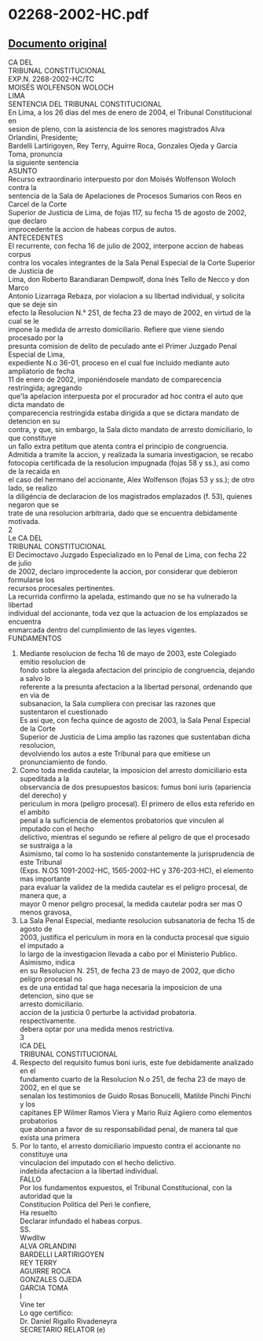
02268-2002-HC.pdf
=================
  
[Documento original](https://tc.gob.pe/jurisprudencia/2004/02268-2002-HC.pdf)  
---  
CA DEL  
TRIBUNAL CONSTITUCIONAL  
EXP.N. 2268-2002-HC/TC  
MOISÉS WOLFENSON WOLOCH  
LIMA  
SENTENCIA DEL TRIBUNAL CONSTITUCIONAL  
En Lima, a los 26 dias del mes de enero de 2004, el Tribunal Constitucional en  
sesion de pleno, con la asistencia de los senores magistrados Alva Orlandini, Presidente;  
Bardelli Lartirigoyen, Rey Terry, Aguirre Roca, Gonzales Ojeda y Garcia Toma, pronuncia  
la siguiente sentencia  
ASUNTO  
Recurso extraordinario interpuesto por don Moisés Wolfenson Woloch contra la  
sentencia de la Sala de Apelaciones de Procesos Sumarios con Reos en Carcel de la Corte  
Superior de Justicia de Lima, de fojas 117, su fecha 15 de agosto de 2002, que declaro  
improcedente la accion de habeas corpus de autos.  
ANTECEDENTES  
El recurrente, con fecha 16 de julio de 2002, interpone accion de habeas corpus  
contra los vocales integrantes de la Sala Penal Especial de la Corte Superior de Justicia de  
Lima, don Roberto Barandiaran Dempwolf, dona Inés Tello de Necco y don Marco  
Antonio Lizarraga Rebaza, por violacion a su libertad individual, y solicita que se deje sin  
efecto la Resolucion N.° 251, de fecha 23 de mayo de 2002, en virtud de la cual se le  
impone la medida de arresto domiciliario. Refiere que viene siendo procesado por la  
presunta comision de delito de peculado ante el Primer Juzgado Penal Especial de Lima,  
expediente N.o 36-01, proceso en el cual fue incluido mediante auto ampliatorio de fecha  
11 de enero de 2002, imponiéndosele mandato de comparecencia restringida; agregando  
que'la apelacion interpuesta por el procurador ad hoc contra el auto que dicta mandato de  
çomparecencia restringida estaba dirigida a que se dictara mandato de detencion en su  
contra, y que, sin embargo, la Sala dicto mandato de arresto domiciliario, lo que constituye  
un fallo extra petitum que atenta contra el principio de congruencia.  
Admitida a tramite la accion, y realizada la sumaria investigacion, se recabo  
fotocopia certificada de la resolucion impugnada (fojas 58 y ss.), asi como de la recaida en  
el caso del hermano del accionante, Alex Wolfenson (fojas 53 y ss.); de otro lado, se realizo  
la diligéncia de declaracion de los magistrados emplazados (f. 53), quienes negaron que se  
trate de una resolucion arbitraria, dado que se encuentra debidamente motivada.  
2  
Le CA DEL  
TRIBUNAL CONSTITUCIONAL  
El Decimoctavo Juzgado Especializado en lo Penal de Lima, con fecha 22 de julio  
de 2002, declaro improcedente la accion, por considerar que debieron formularse los  
recursos procesales pertinentes.  
La recurrida confirmo la apelada, estimando que no se ha vulnerado la libertad  
individual del accionante, toda vez que la actuacion de los emplazados se encuentra  
enmarcada dentro del cumplimiento de las leyes vigentes.  
FUNDAMENTOS  
1. Mediante resolucion de fecha 16 de mayo de 2003, este Colegiado emitio resolucion de  
fondo sobre la alegada afectacion del principio de congruencia, dejando a salvo lo  
referente a la presunta afectacion a la libertad personal, ordenando que en via de  
subsanacion, la Sala cumpliera con precisar las razones que sustentaron el cuestionado  
Es asi que, con fecha quince de agosto de 2003, la Sala Penal Especial de la Corte  
Superior de Justicia de Lima amplio las razones que sustentaban dicha resolucion,  
devolviendo los autos a este Tribunal para que emitiese un pronunciamiento de fondo.  
2. Como toda medida cautelar, la imposicion del arresto domiciliario esta supeditada a la  
observancia de dos presupuestos basicos: fumus boni iuris (apariencia del derecho) y  
periculum in mora (peligro procesal). El primero de ellos esta referido en el ambito  
penal a la suficiencia de elementos probatorios que vinculen al imputado con el hecho  
delictivo, mientras el segundo se refiere al peligro de que el procesado se sustraiga a la  
Asimismo, tal como lo ha sostenido constantemente la jurisprudencia de este Tribunal  
(Exps. N.OS 1091-2002-HC, 1565-2002-HC y 376-203-HC), el elemento mas importante  
para evaluar la validez de la medida cautelar es el peligro procesal, de manera que, a  
mayor 0 menor peligro procesal, la medida cautelar podra ser mas O menos gravosa,  
3. La Sala Penal Especial, mediante resolucion subsanatoria de fecha 15 de agosto de  
2003, justifica el periculum in mora en la conducta procesal que siguio el imputado a  
lo largo de la investigacion llevada a cabo por el Ministerio Publico. Asimismo, indica  
en su Resolucion N. 251, de fecha 23 de mayo de 2002, que dicho peligro procesal no  
es de una entidad tal que haga necesaria la imposicion de una detencion, sino que se  
arresto domiciliario.  
accion de la justicia 0 perturbe la actividad probatoria.  
respectivamente.  
debera optar por una medida menos restrictiva.  
3  
ICA DEL  
TRIBUNAL CONSTITUCIONAL  
4. Respecto del requisito fumus boni iuris, este fue debidamente analizado en el  
fundamento cuarto de la Resolucion N.o 251, de fecha 23 de mayo de 2002, en el que se  
senalan los testimonios de Guido Rosas Bonucelli, Matilde Pinchi Pinchi y los  
capitanes EP Wilmer Ramos Viera y Mario Ruiz Agiiero como elementos probatorios  
que abonan a favor de su responsabilidad penal, de manera tal que exista una primera  
5. Por lo tanto, el arresto domiciliario impuesto contra el accionante no constituye una  
vinculacion del imputado con el hecho delictivo.  
indebida afectacion a la libertad individual.  
FALLO  
Por los fundamentos expuestos, el Tribunal Constitucional, con la autoridad que la  
Constitucion Politica del Peri le confiere,  
Ha resuelto  
Declarar infundado el habeas corpus.  
SS.  
Wwdllw  
ALVA ORLANDINI  
BARDELLI LARTIRIGOYEN  
REY TERRY  
AGUIRRE ROCA  
GONZALES OJEDA  
GARCIA TOMA  
I  
Vine ter  
Lo qge certifico:  
Dr. Daniel Rigallo Rivadeneyra  
SECRETARIO RELATOR (e)